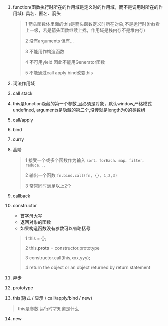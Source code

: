 1. function(函数执行时所在的作用域是定义时的作用域，而不是调用时所在的作用域): 具名、匿名、箭头
    > 1 箭头函数体里面的this是箭头函数定义时所在对象,不是运行时(this看上一级，若是箭头函数继续上找，作用域是栈内存不是堆内存)
    >
    > 2 没有arguments   但有...
    >
    > 3 不能用作构造函数
    >
    > 4 不可用yield 因此不能用Generator函数
    >
    > 5 不能通过call apply bind改变this
2. 词法作用域
3. call stack
4. this是function隐藏的第一个参数,且必须是对象，默认window,严格模式undefined, arguments是隐藏的第二个,没传就是length为0的类数组
5. call/apply
6. bind
7. curry
8. 高阶
    > 1 接受一个或多个函数作为输入    `sort、forEach、map、filter、reduce...`
    >
    > 2 输出一个函数     `fn.bind.call(fn, {}, 1,2,3)`
    >
    > 3 常常同时满足以上2个
9.  callback
10. constructor
    - 首字母大写
    - 返回对象的函数
    - 如果构造函数没有参数可以省略括号
    > 1 this = {};
    >
    > 2 this.__proto__ = constructor.prototype
    >
    > 3 constructor.call(this,xxx,yyy);
    >
    > 4 return the object or an object returned by return statement

11. 异步
12. prototype
13. this(隐式 / 显示 / call/apply/bind / new)
> this是参数 运行时才知道是什么

14. new